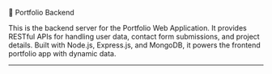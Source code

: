 📌 Portfolio Backend

This is the backend server for the Portfolio Web Application.
It provides RESTful APIs for handling user data, contact form submissions, and project details. Built with Node.js, Express.js, and MongoDB, it powers the frontend portfolio app with dynamic data.

----
